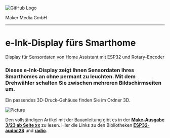![GitHub Logo](http://www.heise.de/make/icons/make_logo.png)

Maker Media GmbH
*** 

# e-Ink-Display fürs Smarthome
Display für Sensordaten von Home Assistant mit ESP32 und Rotary-Encoder

### Dieses e-Ink-Display zeigt Ihnen Sensordaten Ihres Smarthomes an ohne permant zu leuchten. Mit dem Drehwähler schalten Sie zwischen mehreren Bildschirmseiten um.

Ein passendes 3D-Druck-Gehäuse finden Sie im Ordner 3D.

![Picture](https://github.com/MakeMagazinDE/Internet-UKW-Radio/blob/main/radio.jpeg) 

Den vollständigen Artikel mit der Bauanleitung gibt es in der **[Make-Ausgabe 3/23 ab Seite xx](https://www.heise.de/select/make/2023/2/2304606541489724045)** zu lesen. 
Hier die Links zu den Bibliotheken **[ESP32-audioI2S](https://github.com/schreibfaul1/ESP32-audioI2S)** und **[radio](https://github.com/mathertel/Radio)**.
